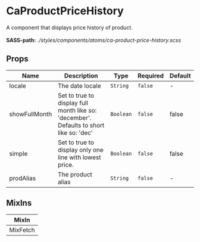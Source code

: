 # CaProductPriceHistory

A component that displays price history of product. <br><br> **SASS-path:** _./styles/components/atoms/ca-product-price-history.scss_

## Props

<!-- @vuese:CaProductPriceHistory:props:start -->
|Name|Description|Type|Required|Default|
|---|---|---|---|---|
|locale|The date locale|`String`|`false`|-|
|showFullMonth|Set to true to display full month like so: 'december'. Defaults to short like so: 'dec'|`Boolean`|`false`|false|
|simple|Set to true to display only one line with lowest price.|`Boolean`|`false`|false|
|prodAlias|The product alias|`String`|`false`|-|

<!-- @vuese:CaProductPriceHistory:props:end -->


## MixIns

<!-- @vuese:CaProductPriceHistory:mixIns:start -->
|MixIn|
|---|
|MixFetch|

<!-- @vuese:CaProductPriceHistory:mixIns:end -->


